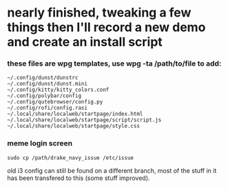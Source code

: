 # nearly finished, tweaking a few things then I'll record a new demo and create an install script

### these files are wpg templates, use wpg -ta /path/to/file to add:

```
~/.config/dunst/dunstrc
~/.config/dunst/dunst.mini
~/.config/kitty/kitty_colors.conf
~/.config/polybar/config
~/.config/qutebrowser/config.py
~/.config/rofi/config.rasi
~/.local/share/localweb/startpage/index.html
~/.local/share/localweb/startpage/script/script.js
~/.local/share/localweb/startpage/style.css
```

### meme login screen
`sudo cp /path/drake_navy_issue /etc/issue`


old i3 config can still be found on a different branch, most of the stuff in it has been transfered to this (some stuff improved).
